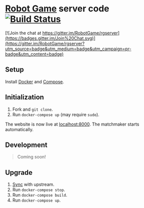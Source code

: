 [Robot Game](http://robotgame.net) server code [![Build Status](https://travis-ci.org/RobotGame/rgserver.svg?branch=master)](https://travis-ci.org/RobotGame/rgserver)
===================================

[![Join the chat at https://gitter.im/RobotGame/rgserver](https://badges.gitter.im/Join%20Chat.svg)](https://gitter.im/RobotGame/rgserver?utm_source=badge&utm_medium=badge&utm_campaign=pr-badge&utm_content=badge)

## Setup

Install [Docker](https://docs.docker.com/installation/#installation)
and [Compose](https://docs.docker.com/compose/install/).

## Initialization

1. Fork and `git clone`.
2. Run `docker-compose up` (may require `sudo`).

The website is now live at [localhost:8000](http://localhost:8000). The
matchmaker starts automatically.

## Development

> Coming soon!

## Upgrade

1. [Sync](https://help.github.com/articles/syncing-a-fork/) with upstream.
2. Run `docker-compose stop`.
3. Run `docker-compose build`.
4. Run `docker-compose up`.
